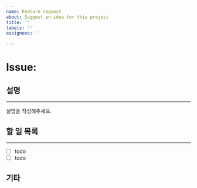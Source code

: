 ```yaml
---
name: Feature request
about: Suggest an idea for this project
title: ''
labels: ''
assignees: ''

---
```


# Issue:



## 설명

---

설명을 작성해주세요.

## 할 일 목록

---
- [ ] todo
- [ ] todo

## 기타
